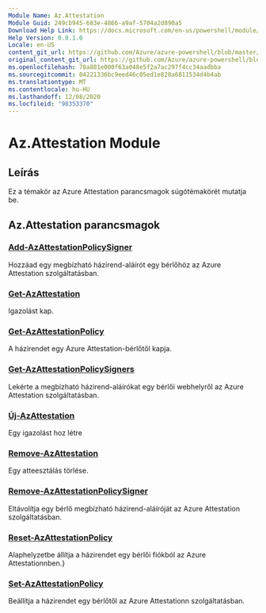 ```yaml
---
Module Name: Az.Attestation
Module Guid: 249cb945-683e-4866-a9af-5704a2d890a5
Download Help Link: https://docs.microsoft.com/en-us/powershell/module/az.attestation
Help Version: 0.0.1.0
Locale: en-US
content_git_url: https://github.com/Azure/azure-powershell/blob/master/src/Attestation/Attestation/help/Az.Attestation.md
original_content_git_url: https://github.com/Azure/azure-powershell/blob/master/src/Attestation/Attestation/help/Az.Attestation.md
ms.openlocfilehash: 78a881e000f63a048e5f2a7ac297f4cc34aadbba
ms.sourcegitcommit: 04221336bc9eed46c05ed1e828a6811534d4b4ab
ms.translationtype: MT
ms.contentlocale: hu-HU
ms.lasthandoff: 12/08/2020
ms.locfileid: "98353370"
---
```

# Az.Attestation Module
## Leírás
Ez a témakör az Azure Attestation parancsmagok súgótémakörét mutatja be.

## Az.Attestation parancsmagok
### [Add-AzAttestationPolicySigner](Add-AzAttestationPolicySigner.md)
Hozzáad egy megbízható házirend-aláírót egy bérlőhöz az Azure Attestation szolgáltatásban.

### [Get-AzAttestation](Get-AzAttestation.md)
Igazolást kap.

### [Get-AzAttestationPolicy](Get-AzAttestationPolicy.md)
A házirendet egy Azure Attestation-bérlőtől kapja.

### [Get-AzAttestationPolicySigners](Get-AzAttestationPolicySigners.md)
Lekérte a megbízható házirend-aláírókat egy bérlői webhelyről az Azure Attestation szolgáltatásban.

### [Új-AzAttestation](New-AzAttestation.md)
Egy igazolást hoz létre

### [Remove-AzAttestation](Remove-AzAttestation.md)
Egy atteesztálás törlése.

### [Remove-AzAttestationPolicySigner](Remove-AzAttestationPolicySigner.md)
Eltávolítja egy bérlő megbízható házirend-aláíróját az Azure Attestation szolgáltatásban.

### [Reset-AzAttestationPolicy](Reset-AzAttestationPolicy.md)
Alaphelyzetbe állítja a házirendet egy bérlői fiókból az Azure Attestationnben.}

### [Set-AzAttestationPolicy](Set-AzAttestationPolicy.md)
Beállítja a házirendet egy bérlőtől az Azure Attestationn szolgáltatásban.

